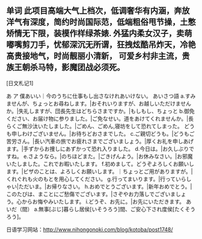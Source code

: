 ﻿单词
此项目高端大气上档次，低调奢华有内涵，奔放洋气有深度，简约时尚国际范，低端粗俗甩节操，土憋矫情无下限，装模作样绿茶婊.
外猛内柔女汉子，卖萌嘟嘴剪刀手，忧郁深沉无所谓，狂拽炫酷吊炸天，冷艳高贵接地气，时尚靓丽小清新，
可爱乡村非主流，贵族王朝杀马特，影魔团战必须死。
------------
[日文札记1]

あ	ア
僕あいい｜今のうちに仕事もし出さなけれあいけない。
あいさつ語
a.すみませんが、ちょっとお尋ねします。|おそれいりますが、お越しいただけませんか。|失礼しますが、団長先生はどちらさまですか。|もしもし、ちょっと
b.御免ください、お届け物に参りました。|ご免なせい。道をあけてくれませんか。|長らくご無沙汰いたしました。|ごめん、ごめん,寝坊をして恐れてしまった。
どうも申しわけございません。|お待ちどおさまでした。
c.ご親切どうも。|どうもご苦労さん。|長い汽車の旅でお疲れさまでございましょう。|厚くお礼を申しあげます。|手ずからお捜しにあずかって恐れ入りました。
d.今日は。|お久しぶりですね。
e.さようなら。|のちほどまた。|ごきげんよう。|お休みなさい。|お邪魔いたしました。これでお暇いたします。
f.初めまして。どうぞよろしくお願いします。|ビザのことは、よろしくお願いします。｜ちょっとご用がありますが。|くれぐれも火のもとを用心してください。
g.行ってまいります。|行っていらしゃい|ただいま。|お帰りなさい。
h.おめでとうございます。|新年おめでとう。|このたびは、まことにご愁傷でございます。|さぞやお力落しでございましょう。心からお悔やみいたします。
i.どうぞ、お先に。|お先にいただきます。
あいだ（間）
a.無事[ぶじ]暮らし居侯[いそうろう]間、ご安心下され度侯[たくそうろう]。



日语学习网站：http://www.nihongonoki.com/blog/kotoba/post1748/